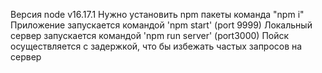 Версия node v16.17.1
Нужно установить npm пакеты команда "npm i"
Приложение запускается командой 'npm start' (port 9999)
Локальный сервер запускается командой 'npm run server' (port3000)
Пойск осуществляется с задержкой, что бы избежать частых запросов на сервер
